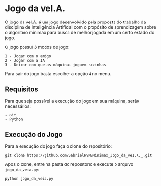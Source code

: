 # Jogo da veI.A.

O jogo da veI.A. é um jogo desenvolvido pela proposta do trabalho da disciplina de Inteligência Artificial com o propósito de aprendizagem sobre o algoritmo minimax para busca de melhor jogada em um certo estado do jogo.

O jogo possui 3 modos de jogo:
    
    1 - Jogar com o amigo
    2 - Jogar com a IA
    3 - Deixar com que as máquinas joguem sozinhas

Para sair do jogo basta escolher a opção `4` no menu.

## Requisitos
Para que seja possível a execução do jogo em sua máquina, serão necessários:

    - Git
    - Python

## Execução do Jogo

Para a execução do jogo faça o clone do repositório:
```
git clone https://github.com/GabrielHVM/Minimax_Jogo_da_veI.A._.git
```
Após o clone, entre na pasta do repositório e execute o arquivo `jogo_da_veia.py`:
```
python jogo_da_veia.py
```

